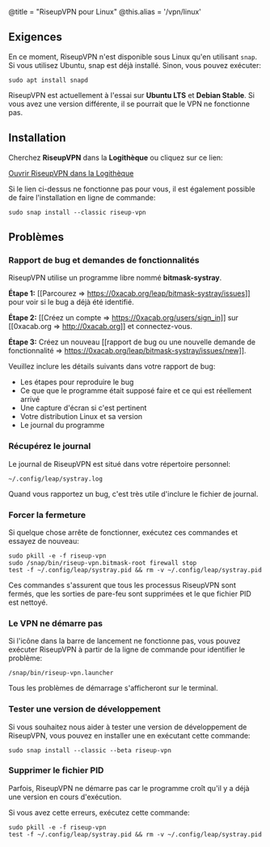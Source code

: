 @title = "RiseupVPN pour Linux"
@this.alias = '/vpn/linux'

## Exigences

En ce moment, RiseupVPN n'est disponible sous Linux qu'en utilisant `snap`. Si vous utilisez Ubuntu, snap est déjà installé. Sinon, vous pouvez exécuter:

```
sudo apt install snapd
```

RiseupVPN est actuellement à l'essai sur **Ubuntu LTS** et **Debian Stable**. Si vous avez une version différente, il se pourrait que le VPN ne fonctionne pas.

## Installation

Cherchez **RiseupVPN** dans la **Logithèque** ou cliquez sur ce lien:

<a class="btn btn-default btn-lg" href="snap://riseup-vpn">
  <i class="fa fa-reply-all"></i>
  Ouvrir RiseupVPN dans la Logithèque
</a>

Si le lien ci-dessus ne fonctionne pas pour vous, il est également possible de faire l'installation en ligne de commande:

```
sudo snap install --classic riseup-vpn
```

## Problèmes

### Rapport de bug et demandes de fonctionnalités 

RiseupVPN utilise un programme libre nommé <b>bitmask-systray</b>.

**Étape 1:** [[Parcourez => https://0xacab.org/leap/bitmask-systray/issues]] pour voir si le bug a déjà été identifié.

**Étape 2:** [[Créez un compte => https://0xacab.org/users/sign_in]] sur [[0xacab.org => http://0xacab.org]] et connectez-vous.

**Étape 3:** Créez un nouveau [[rapport de bug ou une nouvelle demande de fonctionnalité => https://0xacab.org/leap/bitmask-systray/issues/new]].

Veuillez inclure les détails suivants dans votre rapport de bug:

* Les étapes pour reproduire le bug
* Ce que que le programme était supposé faire et ce qui est réellement arrivé
* Une capture d'écran si c'est pertinent
* Votre distribution Linux et sa version
* Le journal du programme

### Récupérez le journal

Le journal de RiseupVPN est situé dans votre répertoire personnel:

```
~/.config/leap/systray.log
```

Quand vous rapportez un bug, c'est très utile d'inclure le fichier de journal.

### Forcer la fermeture

Si quelque chose arrête de fonctionner, exécutez ces commandes et essayez de nouveau:

```
sudo pkill -e -f riseup-vpn
sudo /snap/bin/riseup-vpn.bitmask-root firewall stop
test -f ~/.config/leap/systray.pid && rm -v ~/.config/leap/systray.pid
```

Ces commandes s'assurent que tous les processus RiseupVPN sont fermés, que les sorties de pare-feu sont supprimées et le que fichier PID est nettoyé.

### Le VPN ne démarre pas

Si l'icône dans la barre de lancement ne fonctionne pas, vous pouvez exécuter RiseupVPN à partir de la ligne de commande pour identifier le problème:

```
/snap/bin/riseup-vpn.launcher
```

Tous les problèmes de démarrage s'afficheront sur le terminal.

### Tester une version de développement

Si vous souhaitez nous aider à tester une version de développement de RiseupVPN, vous pouvez en installer une en exécutant cette commande:

```
sudo snap install --classic --beta riseup-vpn
```

### Supprimer le fichier PID

Parfois, RiseupVPN ne démarre pas car le programme croît qu'il y a déjà une version en cours d'exécution.

Si vous avez cette erreurs, exécutez cette commande:

```
sudo pkill -e -f riseup-vpn
test -f ~/.config/leap/systray.pid && rm -v ~/.config/leap/systray.pid
```
